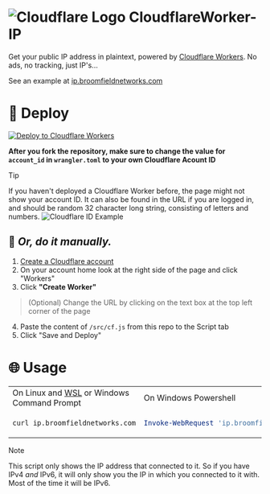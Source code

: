 # ![Cloudflare Logo](https://emojis.slackmojis.com/emojis/images/1643514520/5156/cloudflare.png) CloudflareWorker-IP
Get your public IP address in plaintext, powered by [Cloudflare Workers](https://workers.cloudflare.com). No ads, no tracking, just IP's...

See an example at [ip.broomfieldnetworks.com](https://ip.broomfieldnetworks.com)

# :rocket: Deploy
[![Deploy to Cloudflare Workers](https://deploy.workers.cloudflare.com/button)](https://deploy.workers.cloudflare.com/?url=https://github.com/MaxBroome/CloudflareWorker-IP)

**After you fork the repository, make sure to change the value for ```account_id``` in ```wrangler.toml``` to your own Cloudflare Acount ID**
> [!TIP]
> If you haven't deployed a Cloudflare Worker before, the page might not show your account ID. It can also be found in the URL if you are logged in, and should be random 32 character long string, consisting of letters and numbers.
![Cloudflare ID Example](https://i.ibb.co/mDFHw1M/cf-id.png)

## :wrench: *Or, do it manually.*
1. [Create a Cloudflare account](https://dash.cloudflare.com/sign-up)
2. On your account home look at the right side of the page and click "Workers"
3. Click **"Create Worker"**
> (Optional) Change the URL by clicking on the text box at the top left corner of the page
4. Paste the content of ```/src/cf.js``` from this repo to the Script tab
5. Click "Save and Deploy"

# :globe_with_meridians: Usage
<table>
<tr>
<td>On Linux and <a href="https://docs.microsoft.com/en-us/windows/wsl/about">WSL</a> or Windows Command Prompt</td> <td>On Windows Powershell</td>
</tr>
<tr>
<td>

```bash
curl ip.broomfieldnetworks.com
```

</td>
<td>

```ps1
Invoke-WebRequest 'ip.broomfieldnetworks.com' | Select-Object -Expand Content
```

</td>
</tr>
</table>

> [!NOTE]
> This script only shows the IP address that connected to it. So if you have IPv4 *and* IPv6, it will only show you the IP in which you connected to it with. Most of the time it will be IPv6.
